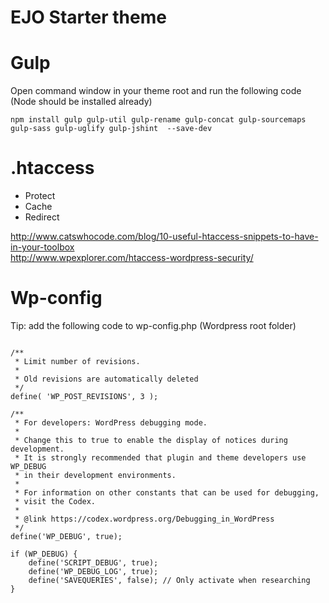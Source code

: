 # EJO Starter theme

# Gulp
Open command window in your theme root and run the following code (Node should be installed already)
<pre><code>npm install gulp gulp-util gulp-rename gulp-concat gulp-sourcemaps gulp-sass gulp-uglify gulp-jshint  --save-dev</code></pre>

# .htaccess
- Protect
- Cache
- Redirect

http://www.catswhocode.com/blog/10-useful-htaccess-snippets-to-have-in-your-toolbox <br/>
http://www.wpexplorer.com/htaccess-wordpress-security/

# Wp-config

Tip: add the following code to wp-config.php (Wordpress root folder)

<pre lang="php"><code>
/**
 * Limit number of revisions.
 *
 * Old revisions are automatically deleted
 */
define( 'WP_POST_REVISIONS', 3 );

/**
 * For developers: WordPress debugging mode.
 *
 * Change this to true to enable the display of notices during development.
 * It is strongly recommended that plugin and theme developers use WP_DEBUG
 * in their development environments.
 *
 * For information on other constants that can be used for debugging,
 * visit the Codex.
 *
 * @link https://codex.wordpress.org/Debugging_in_WordPress
 */
define('WP_DEBUG', true);

if (WP_DEBUG) {
	define('SCRIPT_DEBUG', true);
	define('WP_DEBUG_LOG', true);
	define('SAVEQUERIES', false); // Only activate when researching
}
</code></pre>